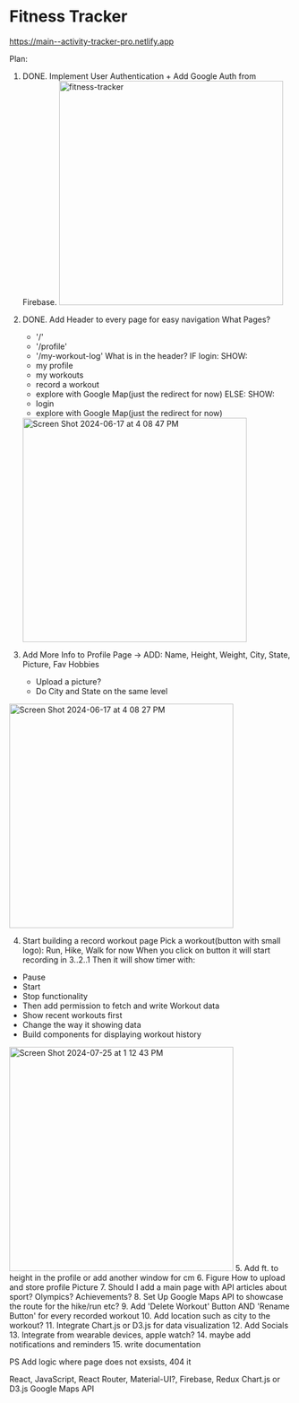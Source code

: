 # Fitness Tracker
https://main--activity-tracker-pro.netlify.app

Plan:

1. DONE. Implement User Authentication + Add Google Auth from Firebase.
   <img width="400" alt="fitness-tracker" src="https://github.com/catherinekomi/fitness-tracker/assets/64502672/03d5ee8d-ffb3-4905-a76e-9665877ba85d">

2. DONE. Add Header to every page for easy navigation
   What Pages?

   - '/'
   - '/profile'
   - '/my-workout-log'
     What is in the header?
     IF login:
     SHOW:
   - my profile
   - my workouts
   - record a workout
   - explore with Google Map(just the redirect for now)
     ELSE:
     SHOW:
   - login
   - explore with Google Map(just the redirect for now)

   <img width="400" alt="Screen Shot 2024-06-17 at 4 08 47 PM" src="https://github.com/catherinekomi/fitness-tracker/assets/64502672/f813995f-9e52-4e45-990f-67b9a3bb6f95">

3. Add More Info to Profile Page ->
   ADD:
   Name, Height, Weight, City, State, Picture,
   Fav Hobbies

   - Upload a picture?
   - Do City and State on the same level

<img width="400" alt="Screen Shot 2024-06-17 at 4 08 27 PM" src="https://github.com/catherinekomi/fitness-tracker/assets/64502672/026a409b-af2e-4a61-b6ee-52b52ebf4222">

4. Start building a record workout page
   Pick a workout(button with small logo): Run, Hike, Walk for now
   When you click on button it will start recording in 3..2..1
   Then it will show timer with:

- Pause
- Start
- Stop functionality
- Then add permission to fetch and write Workout data
- Show recent workouts first
- Change the way it showing data
- Build components for displaying workout history
<img width="400" alt="Screen Shot 2024-07-25 at 1 12 43 PM" src="https://github.com/user-attachments/assets/1a886456-6d4e-4ed7-863a-4d495862a54f">
5. Add ft. to height in the profile or add another window for cm
6. Figure How to upload and store profile Picture
7. Should I add a main page with API articles about sport? Olympics? Achievements?
8. Set Up Google Maps API to showcase the route for the hike/run etc?
9. Add 'Delete Workout' Button AND 'Rename Button' for every recorded workout
10. Add location such as city to the workout?
11. Integrate Chart.js or D3.js for data visualization
12. Add Socials
13. Integrate from wearable devices, apple watch?
14. maybe add notifications and reminders
15. write documentation

PS
Add logic where page does not exsists, 404 it

React, JavaScript, React Router, Material-UI?, Firebase, Redux
Chart.js or D3.js
Google Maps API
